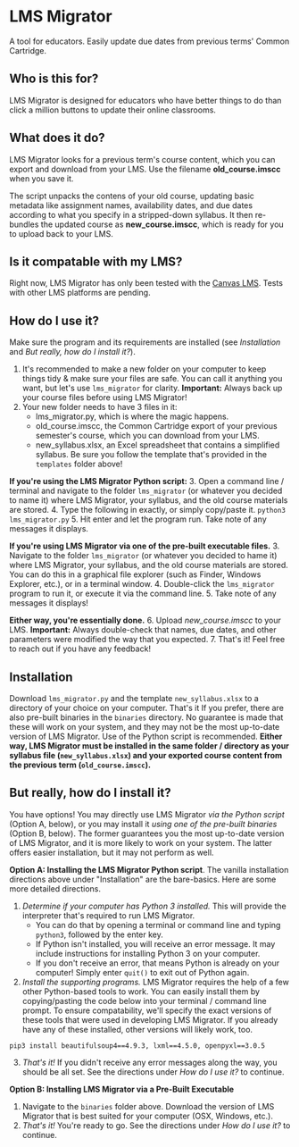 # LMS Migrator
A tool for educators. Easily update due dates from previous terms' Common Cartridge.

## Who is this for?
LMS Migrator is designed for educators who have better things to do than click a million buttons to update their online classrooms.

## What does it do?
LMS Migrator looks for a previous term's course content, which you can export and download from your LMS. Use the filename **old_course.imscc** when you save it.

The script unpacks the contens of your old course, updating basic metadata like assignment names, availability dates, and due dates according to what you specify in a stripped-down syllabus. It then re-bundles the updated course as **new_course.imscc**, which is ready for you to upload back to your LMS.

## Is it compatable with my LMS?
Right now, LMS Migrator has only been tested with the [Canvas LMS](https://www.instructure.com/canvas/). Tests with other LMS platforms are pending.

## How do I use it?
Make sure the program and its requirements are installed (see *Installation* and *But really, how do I install it?*).
1. It's recommended to make a new folder on your computer to keep things tidy & make sure your files are safe. You can call it anything you want, but let's use `lms_migrator` for clarity. **Important:** Always back up your course files before using LMS Migrator!
2. Your new folder needs to have 3 files in it:
	* lms_migrator.py, which is where the magic happens.
	* old_course.imscc, the Common Cartridge export of your previous semester's course, which you can download from your LMS.
	* new_syllabus.xlsx, an Excel spreadsheet that contains a simplified syllabus. Be sure you follow the template that's provided in the `templates` folder above!

**If you're using the LMS Migrator Python script:**
3. Open a command line / terminal and navigate to the folder `lms_migrator` (or whatever you decided to name it) where LMS Migrator, your syllabus, and the old course materials are stored.
4. Type the following in exactly, or simply copy/paste it. `python3 lms_migrator.py`
5. Hit enter and let the program run. Take note of any messages it displays.

**If you're using LMS Migrator via one of the pre-built executable files.**
3. Navigate to the folder `lms_migrator` (or whatever you decided to hame it) where LMS Migrator, your syllabus, and the old course materials are stored. You can do this in a graphical file explorer (such as Finder, Windows Explorer, etc.), or in a terminal window.
4. Double-click the `lms_migrator` program to run it, or execute it via the command line.
5. Take note of any messages it displays!

**Either way, you're essentially done.**
6. Upload *new_course.imscc* to your LMS. **Important:** Always double-check that names, due dates, and other parameters were modified the way that you expected.
7. That's it! Feel free to reach out if you have any feedback!

## Installation
Download `lms_migrator.py` and the template `new_syllabus.xlsx` to a directory of your choice on your computer. That's it
If you prefer, there are also pre-built binaries in the `binaries` directory. No guarantee is made that these will work on your system, and they may not be the most up-to-date version of LMS Migrator. Use of the Python script is recommended.
**Either way, LMS Migrator must be installed in the same folder / directory as your syllabus file (`new_syllabus.xlsx`) and your exported course content from the previous term (`old_course.imscc`).**

## But really, how do I install it?
You have options! You may directly use LMS Migrator *via the Python script* (Option A, below), or you may install it *using one of the pre-built binaries* (Option B, below). The former guarantees you the most up-to-date version of LMS Migrator, and it is more likely to work on your system. The latter offers easier installation, but it may not perform as well.

**Option A: Installing the LMS Migrator Python script**. The vanilla installation directions above under "Installation" are the bare-basics. Here are some more detailed directions.
1. *Determine if your computer has Python 3 installed.* This will provide the interpreter that's required to run LMS Migrator.
	* You can do that by opening a terminal or command line and typing `python3`, followed by the enter key.
	* If Python isn't installed, you will receive an error message. It may include instructions for installing Python 3 on your computer.
	* If you don't receive an error, that means Python is already on your computer! Simply enter `quit()` to exit out of Python again.
2. *Install the supporting programs.* LMS Migrator requires the help of a few other Python-based tools to work. You can easily install them by copying/pasting the code below into your terminal / command line prompt. To ensure compatability, we'll specify the exact versions of these tools that were used in developing LMS Migrator. If you already have any of these installed, other versions will likely work, too.
```
pip3 install beautifulsoup4==4.9.3, lxml==4.5.0, openpyxl==3.0.5
```
3. *That's it!* If you didn't receive any error messages along the way, you should be all set. See the directions under *How do I use it?* to continue.

**Option B: Installing LMS Migrator via a Pre-Built Executable**
1. Navigate to the `binaries` folder above. Download the version of LMS Migrator that is best suited for your computer (OSX, Windows, etc.).
2. *That's it!* You're ready to go. See the directions under *How do I use it?* to continue.
